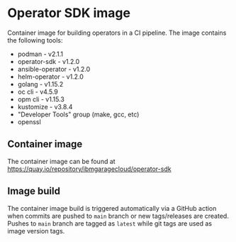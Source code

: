# Operator SDK image

Container image for building operators in a CI pipeline. The image contains the following tools:

- podman - v2.1.1
- operator-sdk - v1.2.0
- ansible-operator - v1.2.0
- helm-operator - v1.2.0
- golang - v1.15.2
- oc cli - v4.5.9
- opm cli - v1.15.3
- kustomize - v3.8.4
- "Developer Tools" group (make, gcc, etc)
- openssl

## Container image

The container image can be found at https://quay.io/repository/ibmgaragecloud/operator-sdk

## Image build

The container image build is triggered automatically via a GitHub action when commits are pushed to `main` branch or new tags/releases are created. Pushes to `main` branch are tagged as `latest` while git tags are used as image version tags.

